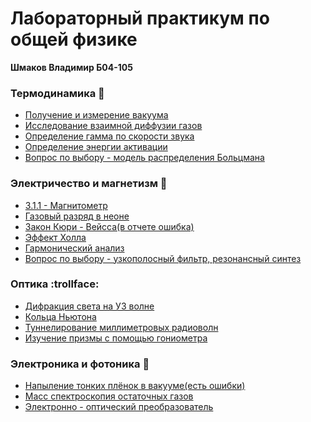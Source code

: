 # Лабораторный практикум по общей физике
**Шмаков Владимир Б04-105**

### Термодинамика :balloon:

- [Получение и измерение вакуума](https://github.com/ShmakovVladimir/Labs/blob/master/%D0%A2%D0%B5%D1%80%D0%BC%D0%BE%D0%B4%D0%B8%D0%BD%D0%B0%D0%BC%D0%B8%D0%BA%D0%B0/%D0%92%D0%B0%D0%BA%D1%83%D1%83%D0%BC/%D0%9E%D1%82%D1%87%D0%B5%D1%82.pdf)
- [Исследование взаимной диффузии газов](https://github.com/ShmakovVladimir/Labs/blob/master/%D0%A2%D0%B5%D1%80%D0%BC%D0%BE%D0%B4%D0%B8%D0%BD%D0%B0%D0%BC%D0%B8%D0%BA%D0%B0/%D0%94%D0%B8%D1%84%D1%84%D1%83%D0%B7%D0%B8%D1%8F/%D0%94%D0%B8%D1%84%D1%84%D1%83%D0%B7%D0%B8%D1%8F.pdf)
- [Определение гамма по скорости звука](https://github.com/ShmakovVladimir/Labs/blob/master/%D0%A2%D0%B5%D1%80%D0%BC%D0%BE%D0%B4%D0%B8%D0%BD%D0%B0%D0%BC%D0%B8%D0%BA%D0%B0/%D0%9E%D0%BF%D1%80%D0%B5%D0%B4%D0%B5%D0%BB%D0%B5%D0%BD%D0%B8%D0%B5%D0%93%D0%B0%D0%BC%D0%BC%D0%B0%D0%9F%D0%BE%D0%A1%D0%BA%D0%BE%D1%80%D0%BE%D1%81%D1%82%D0%B8%D0%97%D0%B2%D1%83%D0%BA%D0%B0/CpCv.pdf)
- [Определение энергии активации](https://github.com/ShmakovVladimir/Labs/blob/master/%D0%A2%D0%B5%D1%80%D0%BC%D0%BE%D0%B4%D0%B8%D0%BD%D0%B0%D0%BC%D0%B8%D0%BA%D0%B0/%D0%9E%D0%BF%D1%80%D0%B5%D0%B4%D0%B5%D0%BB%D0%B5%D0%BD%D0%B8%D0%B5%D0%AD%D0%BD%D0%B5%D1%80%D0%B3%D0%B8%D0%B8%D0%90%D0%BA%D1%82%D0%B8%D0%B2%D0%B0%D1%86%D0%B8%D0%B8/%D0%9E%D0%BF%D1%80%D0%B5%D0%B4%D0%B5%D0%BB%D0%B5%D0%BD%D0%B8%D0%B5%20%D1%8D%D0%BD%D0%B5%D1%80%D0%B3%D0%B8%D0%B8%20%D0%B0%D0%BA%D1%82%D0%B8%D0%B2%D0%B0%D1%86%D0%B8%D0%B8.pdf)
- [Вопрос по выбору - модель распределения Больцмана](https://github.com/ShmakovVladimir/Labs/blob/master/%D0%A2%D0%B5%D1%80%D0%BC%D0%BE%D0%B4%D0%B8%D0%BD%D0%B0%D0%BC%D0%B8%D0%BA%D0%B0/%D0%92%D0%9F%D0%92/README.md)

### Электричество и магнетизм :electric_plug:

- [3.1.1 - Магнитометр](https://github.com/ShmakovVladimir/Labs/blob/master/%D0%AD%D0%BB%D0%B5%D0%BA%D1%82%D1%80%D0%B8%D1%87%D0%B5%D1%81%D1%82%D0%B2%D0%BE%20%D0%B8%20%D0%9C%D0%B0%D0%B3%D0%BD%D0%B5%D1%82%D0%B8%D0%B7%D0%BC/earthMagneticField/%D0%9E%D1%82%D1%87%D1%91%D1%82.pdf)
- [Газовый разряд в неоне](https://github.com/ShmakovVladimir/Labs/blob/master/%D0%AD%D0%BB%D0%B5%D0%BA%D1%82%D1%80%D0%B8%D1%87%D0%B5%D1%81%D1%82%D0%B2%D0%BE%20%D0%B8%20%D0%9C%D0%B0%D0%B3%D0%BD%D0%B5%D1%82%D0%B8%D0%B7%D0%BC/%D0%9F%D0%BB%D0%B0%D0%B7%D0%BC%D0%B0/%D0%93%D0%B0%D0%B7%D0%BE%D0%B2%D1%8B%D0%B9%20%D1%80%D0%B0%D0%B7%D1%80%D1%8F%D0%B4%20%D0%B2%20%D0%BD%D0%B5%D0%BE%D0%BD%D0%B5.pdf)
- [Закон Кюри - Вейсса(в отчете ошибка)](https://github.com/ShmakovVladimir/Labs/blob/master/%D0%AD%D0%BB%D0%B5%D0%BA%D1%82%D1%80%D0%B8%D1%87%D0%B5%D1%81%D1%82%D0%B2%D0%BE%20%D0%B8%20%D0%9C%D0%B0%D0%B3%D0%BD%D0%B5%D1%82%D0%B8%D0%B7%D0%BC/%D0%97%D0%B0%D0%BA%D0%BE%D0%BD%20%D0%9A%D1%8E%D1%80%D0%B8-%D0%92%D0%B5%D0%B9%D1%81%D1%81%D0%B0/%D0%9E%D1%82%D1%87%D0%B5%D1%82.pdf)
- [Эффект Холла](https://github.com/ShmakovVladimir/Labs/blob/master/%D0%AD%D0%BB%D0%B5%D0%BA%D1%82%D1%80%D0%B8%D1%87%D0%B5%D1%81%D1%82%D0%B2%D0%BE%20%D0%B8%20%D0%9C%D0%B0%D0%B3%D0%BD%D0%B5%D1%82%D0%B8%D0%B7%D0%BC/%D0%AD%D1%84%D1%84%D0%B5%D0%BA%D1%82%20%D0%A5%D0%BE%D0%BB%D0%BB%D0%B0/%D0%9E%D1%82%D1%87%D0%B5%D1%82.pdf)
- [Гармонический анализ](https://github.com/ShmakovVladimir/Labs/blob/master/%D0%AD%D0%BB%D0%B5%D0%BA%D1%82%D1%80%D0%B8%D1%87%D0%B5%D1%81%D1%82%D0%B2%D0%BE%20%D0%B8%20%D0%9C%D0%B0%D0%B3%D0%BD%D0%B5%D1%82%D0%B8%D0%B7%D0%BC/harmonicAnalys/%D0%9E%D1%82%D1%87%D1%91%D1%82.pdf)
- [Вопрос по выбору - узкополосный фильтр, резонансный синтез](https://github.com/ShmakovVladimir/Labs/blob/master/%D0%AD%D0%BB%D0%B5%D0%BA%D1%82%D1%80%D0%B8%D1%87%D0%B5%D1%81%D1%82%D0%B2%D0%BE%20%D0%B8%20%D0%9C%D0%B0%D0%B3%D0%BD%D0%B5%D1%82%D0%B8%D0%B7%D0%BC/%D0%92%D0%BE%D0%BF%D1%80%D0%BE%D1%81%D0%9F%D0%BE%D0%92%D1%8B%D0%B1%D0%BE%D1%80%D1%83/README.md)

### Оптика :trollface:
- [Дифракция света на УЗ волне](https://github.com/ShmakovVladimir/Labs/blob/master/%D0%9E%D0%BF%D1%82%D0%B8%D0%BA%D0%B0/%D0%94%D0%B8%D1%84%D1%80%D0%B0%D0%BA%D1%86%D0%B8%D1%8F%20%D1%81%D0%B2%D0%B5%D1%82%D0%B0%20%D0%BD%D0%B0%20%D1%83%D0%BB%D1%8C%D1%82%D1%80%D0%B0%D0%B7%D0%B2%D1%83%D0%BA%D0%BE%D0%B2%D0%BE%D0%B9%20%D0%B2%D0%BE%D0%BB%D0%BD%D0%B5%20%D0%B2%20%D0%B6%D0%B8%D0%B4%D0%BA%D0%BE%D1%81%D1%82%D0%B8/%D0%94%D0%B8%D1%84%D1%80%D0%B0%D0%BA%D1%86%D0%B8%D1%8F%20%D1%81%D0%B2%D0%B5%D1%82%D0%B0%20%D0%BD%D0%B0%20%D1%83%D0%BB%D1%8C%D1%82%D1%80%D0%B0%D0%B7%D0%B2%D1%83%D0%BA%D0%BE%D0%B2%D0%BE%D0%B9%20%D0%B2%D0%BE%D0%BB%D0%BD%D0%B5.pdf)
- [Кольца Ньютона](https://github.com/ShmakovVladimir/Labs/blob/master/%D0%9E%D0%BF%D1%82%D0%B8%D0%BA%D0%B0/%D0%9A%D0%BE%D0%BB%D1%8C%D1%86%D0%B0%20%D0%9D%D1%8C%D1%8E%D1%82%D0%BE%D0%BD%D0%B0/%D0%9A%D0%BE%D0%BB%D1%8C%D1%86%D0%B0%20%D0%9D%D1%8C%D1%8E%D1%82%D0%BE%D0%BD%D0%B0.pdf)
- [Туннелирование миллиметровых радиоволн](https://github.com/ShmakovVladimir/Labs/blob/master/%D0%9E%D0%BF%D1%82%D0%B8%D0%BA%D0%B0/%D0%A2%D1%83%D0%BD%D0%BD%D0%B5%D0%BB%D0%B8%D1%80%D0%BE%D0%B2%D0%B0%D0%BD%D0%B8%D0%B5/%D0%A2%D1%83%D0%BD%D0%BD%D0%B5%D0%BB%D0%B8%D1%80%D0%BE%D0%B2%D0%B0%D0%BD%D0%B8%D0%B5%20%D0%BC%D0%B8%D0%BB%D0%BB%D0%B8%D0%BC%D0%B5%D1%82%D1%80%D0%BE%D0%B2%D1%8B%D1%85%20%D1%80%D0%B0%D0%B4%D0%B8%D0%BE%D0%B2%D0%BE%D0%BB%D0%BD.pdf)
- [Изучение призмы с помощью гониометра](https://github.com/ShmakovVladimir/Labs/blob/master/%D0%9E%D0%BF%D1%82%D0%B8%D0%BA%D0%B0/%D0%93%D0%BE%D0%BD%D0%B8%D0%BE%D0%BC%D0%B5%D1%82%D1%80/%D0%98%D0%B7%D1%83%D1%87%D0%B5%D0%BD%D0%B8%D0%B5%20%D0%BF%D1%80%D0%B8%D0%B7%D0%BC%D1%8B%20%D1%81%20%D0%BF%D0%BE%D0%BC%D0%BE%D1%89%D1%8C%D1%8E%20%D0%B3%D0%BE%D0%BD%D0%B8%D0%BE%D0%BC%D0%B5%D1%82%D1%80%D0%B0.pdf)
### Электроника и фотоника :rabbit2:

- [Напыление тонких плёнок в вакууме(есть ошибки)](https://github.com/ShmakovVladimir/Labs/blob/master/%D0%AD%D0%BB%D0%B5%D0%BA%D1%82%D1%80%D0%BE%D0%BD%D0%B8%D0%BA%D0%B0/%D0%9D%D0%B0%D0%BF%D1%8B%D0%BB%D0%B5%D0%BD%D0%B8%D0%B5%20%D1%82%D0%BE%D0%BD%D0%BA%D0%B8%D1%85%20%D0%BF%D0%BB%D1%91%D0%BD%D0%BE%D0%BA%20%D0%B2%20%D0%B2%D0%B0%D0%BA%D1%83%D1%83%D0%BC%D0%B5/%D0%9E%D1%82%D1%87%D1%91%D1%82.pdf)
- [Масс спектроскопия остаточных газов](https://github.com/ShmakovVladimir/Labs/blob/master/%D0%AD%D0%BB%D0%B5%D0%BA%D1%82%D1%80%D0%BE%D0%BD%D0%B8%D0%BA%D0%B0/%D0%9A%D0%B2%D0%B0%D0%B4%D1%80%D0%BE%D0%BF%D1%83%D0%BB%D1%8C%D0%BD%D1%8B%D0%B9%20%D0%BC%D0%B0%D1%81%D1%81%20%D1%81%D0%BF%D0%B5%D0%BA%D1%82%D1%80%D0%BE%D0%BC%D0%B5%D1%82%D1%80/%D0%9C%D0%B0%D1%81%D1%81%20%D1%81%D0%BF%D0%B5%D0%BA%D1%82%D1%80%D0%BE%D1%81%D0%BA%D0%BE%D0%BF%D0%B8%D1%8F%20%D0%BE%D1%81%D1%82%D0%B0%D1%82%D0%BE%D1%87%D0%BD%D1%8B%D1%85%20%D0%B3%D0%B0%D0%B7%D0%BE%D0%B2.pdf)
- [Электронно - оптический преобразователь](https://github.com/ShmakovVladimir/Labs/blob/master/%D0%AD%D0%BB%D0%B5%D0%BA%D1%82%D1%80%D0%BE%D0%BD%D0%B8%D0%BA%D0%B0/%D0%AD%D0%9E%D0%9F/%D0%AD%D0%BB%D0%B5%D0%BA%D1%82%D1%80%D0%BE%D0%BD%D0%BD%D0%BE-%D0%BE%D0%BF%D1%82%D0%B8%D1%87%D0%B5%D1%81%D0%BA%D0%B8%D0%B9%20%D0%BF%D1%80%D0%B5%D0%BE%D0%B1%D1%80%D0%B0%D0%B7%D0%BE%D0%B2%D0%B0%D1%82%D0%B5%D0%BB%D1%8C.pdf)